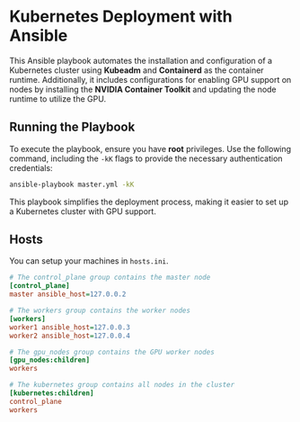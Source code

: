 # Kubernetes Deployment with Ansible  

This Ansible playbook automates the installation and configuration of a Kubernetes cluster using **Kubeadm** and **Containerd** as the container runtime. Additionally, it includes configurations for enabling GPU support on nodes by installing the **NVIDIA Container Toolkit** and updating the node runtime to utilize the GPU.  

## Running the Playbook  

To execute the playbook, ensure you have **root** privileges. Use the following command, including the `-kK` flags to provide the necessary authentication credentials:  

```sh
ansible-playbook master.yml -kK
```

This playbook simplifies the deployment process, making it easier to set up a Kubernetes cluster with GPU support.

## Hosts

You can setup your machines in `hosts.ini`.

```ini
# The control_plane group contains the master node
[control_plane]
master ansible_host=127.0.0.2

# The workers group contains the worker nodes
[workers]
worker1 ansible_host=127.0.0.3
worker2 ansible_host=127.0.0.4

# The gpu_nodes group contains the GPU worker nodes
[gpu_nodes:children]
workers

# The kubernetes group contains all nodes in the cluster
[kubernetes:children]
control_plane
workers
```
